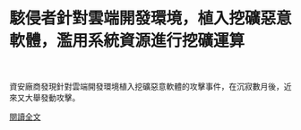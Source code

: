 # 駭侵者針對雲端開發環境，植入挖礦惡意軟體，濫用系統資源進行挖礦運算

<!--more-->
<!--97-->
<br><br/>
資安廠商發現針對雲端開發環境植入挖礦惡意軟體的攻擊事件，在沉寂數月後，近來又大舉發動攻擊。

[閱讀全文](https://www.twcert.org.tw/tw/cp-104-4474-c8edd-1.html)


